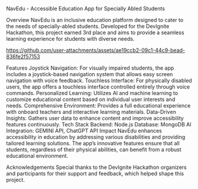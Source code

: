 NavEdu - Accessible Education App for Specially Abled Students

Overview
NavEdu is an inclusive education platform designed to cater to the needs of specially-abled students. Developed for the DevIgnite Hackathon, this project earned 3rd place and aims to provide a seamless learning experience for students with diverse needs.


https://github.com/user-attachments/assets/ae19ccb2-09c1-44c9-bead-836fe2f57153



Features
Joystick Navigation: For visually impaired students, the app includes a joystick-based navigation system that allows easy screen navigation with voice feedback.
Touchless Interface: For physically disabled users, the app offers a touchless interface controlled entirely through voice commands.
Personalized Learning: Utilizes AI and machine learning to customize educational content based on individual user interests and needs.
Comprehensive Environment: Provides a full educational experience with onboard teachers and interactive learning materials.
Data-Driven Insights: Gathers user data to enhance content and improve accessibility features continuously.
Tech Stack
Backend: Node.js
Database: MongoDB
AI Integration: GEMINI API, ChatGPT API
Impact
NavEdu enhances accessibility in education by addressing various disabilities and providing tailored learning solutions. The app’s innovative features ensure that all students, regardless of their physical abilities, can benefit from a robust educational environment.

Acknowledgements
Special thanks to the DevIgnite Hackathon organizers and participants for their support and feedback, which helped shape this project.
